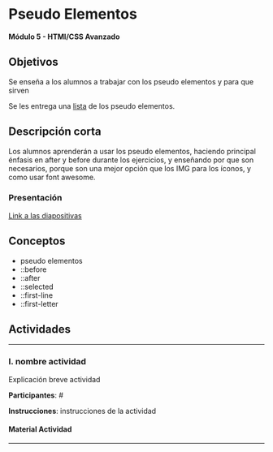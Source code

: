 # Pseudo Elementos

**Módulo 5 - HTMl/CSS Avanzado**

## Objetivos

Se enseña a los alumnos a trabajar con los pseudo elementos y para que sirven

Se les entrega una [lista](https://docs.google.com/document/d/1D-cgDCsMNr329Ssurg4aM4ROU7gFQG2ALx5skuGodyw/edit?usp=sharing) de los pseudo elementos.

## Descripción corta

Los alumnos aprenderán a usar los pseudo elementos, haciendo principal énfasis en after y before durante los ejercicios, y enseñando por que son necesarios, porque son una mejor opción que los IMG para los íconos, y como usar font awesome.

### Presentación

[Link a las diapositivas](https://drive.google.com/open?id=1Vo-nMrBIBMjQYZokmqvbRIoOLg79HijUgnglI93-Amw)

## Conceptos

- pseudo elementos
- ::before
- ::after
- ::selected
- ::first-line
- ::first-letter

## Actividades

---

### I. nombre actividad

Explicación breve actividad

**Participantes**: #

**Instrucciones**: instrucciones de la actividad

#### Material Actividad

---
